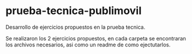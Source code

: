 # prueba-tecnica-publimovil
Desarrollo de ejercicios propuestos en la prueba tecnica.

Se realizaron los 2 ejercicios propuestos, en cada carpeta se encontraran los archivos necesarios, asi como un readme de como ejectutarlos.
